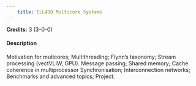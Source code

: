 ```yaml
---
    title: ELL410 Multicore Systems
---
```

**Credits:** 3 (3-0-0)



#### Description 
Motivation for muticores; Multithreading; Flynn’s taxonomy; Stream processing (vectVLIW, GPU). Message passing; Shared memory; Cache coherence in multiprocessor Synchronisation; Interconnection networks; Benchmarks and advanced topics; Project.